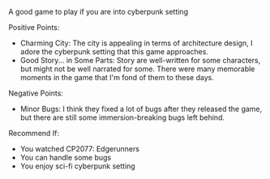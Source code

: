 A good game to play if you are into cyberpunk setting

Positive Points:
- Charming City: The city is appealing in terms of architecture design, I adore the cyberpunk setting that this game approaches.
- Good Story... in Some Parts: Story are well-written for some characters, but might not be well narrated for some. There were many memorable moments in the game that I'm fond of them to these days.

Negative Points:
- Minor Bugs: I think they fixed a lot of bugs after they released the game, but there are still some immersion-breaking bugs left behind.

Recommend If:
- You watched CP2077: Edgerunners
- You can handle some bugs
- You enjoy sci-fi cyberpunk setting